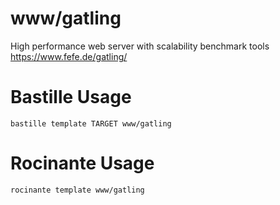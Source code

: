 # www/gatling
High performance web server with scalability benchmark tools
https://www.fefe.de/gatling/

# Bastille Usage
```shell
bastille template TARGET www/gatling
```

# Rocinante Usage
```shell
rocinante template www/gatling
```
